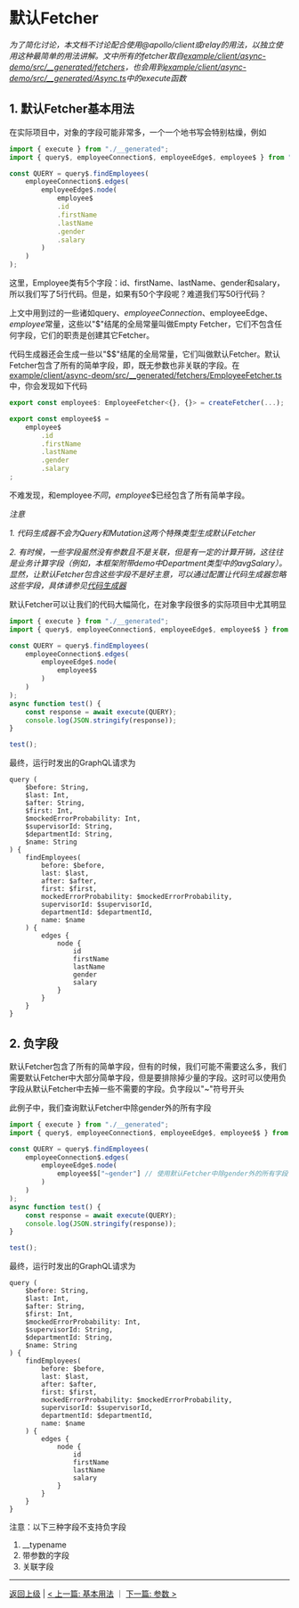 # 默认Fetcher

*为了简化讨论，本文档不讨论配合使用@apollo/client或relay的用法，以独立使用这种最简单的用法讲解。文中所有的fetcher取自[example/client/async-demo/src/__generated/fetchers](../../example/client/async-demo/src/__generated/fetchers)，也会用到[example/client/async-demo/src/__generated/Async.ts](../../example/client/async-demo/src/__generated/Async.ts)中的execute函数*

## 1. 默认Fetcher基本用法

在实际项目中，对象的字段可能非常多，一个一个地书写会特别枯燥，例如
```ts
import { execute } from "./__generated";
import { query$, employeeConnection$, employeeEdge$, employee$ } from "./__generated/fetchers";

const QUERY = query$.findEmployees(
    employeeConnection$.edges(
        employeeEdge$.node(
            employee$
            .id
            .firstName
            .lastName
            .gender
            .salary
        )
    )
);
```

这里，Employee类有5个字段：id、firstName、lastName、gender和salary，所以我们写了5行代码。但是，如果有50个字段呢？难道我们写50行代码？

上文中用到过的一些诸如query$、employeeConnection$、employeeEdge$、employee$常量，这些以"$"结尾的全局常量叫做Empty Fetcher，它们不包含任何字段，它们的职责是创建其它Fetcher。

代码生成器还会生成一些以"$$"结尾的全局常量，它们叫做默认Fetcher。默认Fetcher包含了所有的简单字段，即，既无参数也非关联的字段。在[example/client/async-deom/src/__generated/fetchers/EmployeeFetcher.ts](example/client/async-deom/src/__generated/fetchers/EmployeeFetcher.ts)中，你会发现如下代码
```ts
export const employee$: EmployeeFetcher<{}, {}> = createFetcher(...);

export const employee$$ = 
    employee$
        .id
        .firstName
        .lastName
        .gender
        .salary
;

```
不难发现，和employee$不同，employee$$已经包含了所有简单字段。

*注意*

*1. 代码生成器不会为Query和Mutation这两个特殊类型生成默认Fetcher*

*2. 有时候，一些字段虽然没有参数且不是关联，但是有一定的计算开销，这往往是业务计算字段（例如，本框架附带demo中Department类型中的avgSalary）。显然，让默认Fetcher包含这些字段不是好主意，可以通过配置让代码生成器忽略这些字段，具体请参见[代码生成器](../generator_zh_CN.md)*

默认Fetcher可以让我们的代码大幅简化，在对象字段很多的实际项目中尤其明显
```ts
import { execute } from "./__generated";
import { query$, employeeConnection$, employeeEdge$, employee$$ } from "./__generated/fetchers";

const QUERY = query$.findEmployees(
    employeeConnection$.edges(
        employeeEdge$.node(
            employee$$
        )
    )
);
async function test() {
    const response = await execute(QUERY);
    console.log(JSON.stringify(response));
}

test();

```
最终，运行时发出的GraphQL请求为
```
query (
    $before: String, 
    $last: Int, 
    $after: String, 
    $first: Int, 
    $mockedErrorProbability: Int, 
    $supervisorId: String, 
    $departmentId: String, 
    $name: String
) {
    findEmployees(
        before: $before, 
        last: $last, 
        after: $after, 
        first: $first, 
        mockedErrorProbability: $mockedErrorProbability, 
        supervisorId: $supervisorId, 
        departmentId: $departmentId, 
        name: $name
    ) {
        edges {
            node {
                id
                firstName
                lastName
                gender
                salary
            }
        }
    }
}
```

## 2. 负字段

默认Fetcher包含了所有的简单字段，但有的时候，我们可能不需要这么多，我们需要默认Fetcher中大部分简单字段，但是要排除掉少量的字段。这时可以使用负字段从默认Fetcher中去掉一些不需要的字段。负字段以"~"符号开头

此例子中，我们查询默认Fetcher中除gender外的所有字段

```ts
import { execute } from "./__generated";
import { query$, employeeConnection$, employeeEdge$, employee$$ } from "./__generated/fetchers";

const QUERY = query$.findEmployees(
    employeeConnection$.edges(
        employeeEdge$.node(
            employee$$["~gender"] // 使用默认Fetcher中除gender外的所有字段
        )
    )
);
async function test() {
    const response = await execute(QUERY);
    console.log(JSON.stringify(response));
}

test();

```
最终，运行时发出的GraphQL请求为
```
query (
    $before: String, 
    $last: Int, 
    $after: String, 
    $first: Int, 
    $mockedErrorProbability: Int, 
    $supervisorId: String, 
    $departmentId: String, 
    $name: String
) {
    findEmployees(
        before: $before, 
        last: $last, 
        after: $after, 
        first: $first, 
        mockedErrorProbability: $mockedErrorProbability, 
        supervisorId: $supervisorId, 
        departmentId: $departmentId, 
        name: $name
    ) {
        edges {
            node {
                id
                firstName
                lastName
                salary
            }
        }
    }
}
```

注意：以下三种字段不支持负字段
1. __typename
2. 带参数的字段
3. 关联字段

----------------------
[返回上级](./README_zh_CN.md) | [< 上一篇: 基本用法](./basic_zh_CN.md) ｜ [下一篇: 参数 >](./variables_zh_CN.md)
